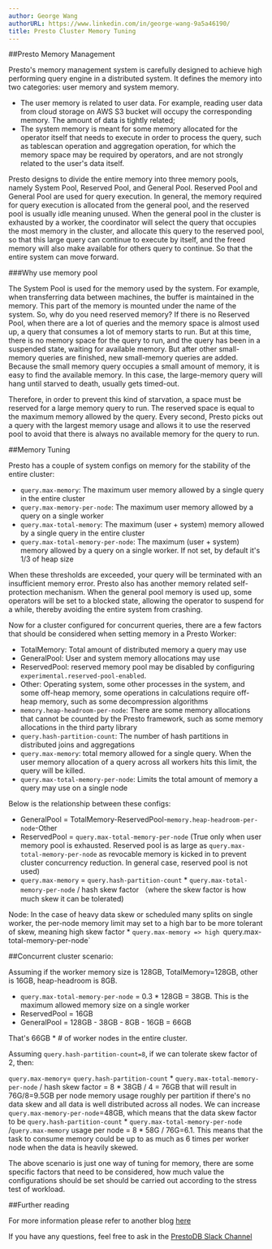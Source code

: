 ```yaml
---
author: George Wang
authorURL: https://www.linkedin.com/in/george-wang-9a5a46190/
title: Presto Cluster Memory Tuning
---
```


##Presto Memory Management

Presto's memory management system is carefully designed to achieve high performing query engine in a distributed system. It defines the memory into two categories: user memory and system memory.
* The user memory is related to user data. For example, reading user data from cloud storage on AWS S3 bucket will occupy the corresponding memory. The amount of data is tightly related;
* The system memory is meant for some memory allocated for the operator itself that needs to execute in order to process the query, such as tablescan operation and aggregation operation, for which the memory space may be required by operators, and are not strongly related to the user's data itself.

Presto designs to divide the entire memory into three memory pools, namely System Pool, Reserved Pool, and General Pool. Reserved Pool and General Pool are used for query execution.  In general, the memory required for query execution is allocated from the general pool, and the reserved pool is usually idle meaning unused. When the general pool in the cluster is exhausted by a worker, the coordinator will select the query that occupies the most memory in the cluster, and allocate this query to the reserved pool, so that this large query can continue to execute by itself, and the freed memory will also make available for others query to continue. So that the entire system can move forward.

###Why use memory pool

The System Pool is used for the memory used by the system. For example, when transferring data between machines, the buffer is maintained in the memory. This part of the memory is mounted under the name of the system. So, why do you need reserved memory? If there is no Reserved Pool, when there are a lot of queries and the memory space is almost used up, a query that consumes a lot of memory starts to run. But at this time, there is no memory space for the query to run, and the query has been in a suspended state, waiting for available memory. But after other small-memory queries are finished, new small-memory queries are added. Because the small memory query occupies a small amount of memory, it is easy to find the available memory. In this case, the large-memory query will hang until starved to death, usually gets timed-out.

Therefore, in order to prevent this kind of starvation, a space must be reserved for a large memory query to run. The reserved space is equal to the maximum memory allowed by the query. Every second, Presto picks out a query with the largest memory usage and allows it to use the reserved pool to avoid that there is always no available memory for the query to run.

##Memory Tuning

Presto has a couple of system configs on memory for the stability of the entire cluster:
* `query.max-memory`: The maximum user memory allowed by a single query in the entire cluster
* `query.max-memory-per-node`: The maximum user memory allowed by a query on a single worker
* `query.max-total-memory`: The maximum (user + system) memory allowed by a single query in the entire cluster
* `query.max-total-memory-per-node`: The maximum (user + system) memory allowed by a query on a single worker. If not set, by default it's 1/3 of heap size

When these thresholds are exceeded, your query will be terminated with an insufficient memory error. Presto also has another memory related self-protection mechanism. When the general pool memory is used up, some operators will be set to a blocked state, allowing the operator to suspend for a while, thereby avoiding the entire system from crashing.

Now for a cluster configured for concurrent queries, there are a few factors that should be considered when setting memory in a Presto Worker:

* TotalMemory: Total amount of distributed memory a query may use
* GeneralPool: User and system memory allocations may use
* ReservedPool: reserved memory pool may be disabled by configuring `experimental.reserved-pool-enabled`.
* Other: Operating system, some other processes in the system, and some off-heap memory, some operations in calculations require off-heap memory, such as some decompression algorithms
* `memory.heap-headroom-per-node`: There are some memory allocations that cannot be counted by the Presto framework, such as some memory allocations in the third party library
* `query.hash-partition-count`: The number of hash partitions in distributed joins and aggregations
* `query.max-memory`: total memory allowed for a single query. When the user memory allocation of a query across all workers hits this limit, the query will be killed.
* `query.max-total-memory-per-node`: Limits the total amount of memory a query may use on a single node

Below is the relationship between these configs:

* GeneralPool = TotalMemory-ReservedPool-`memory.heap-headroom-per-node`-Other
* ReservedPool = `query.max-total-memory-per-node` (True only when user memory pool is exhausted. Reserved pool is as large as `query.max-total-memory-per-node` as revocable memory is kicked in to prevent cluster concurrency reduction. In general case, reserved pool is not used)
* `query.max-memory` = `query.hash-partition-count` * `query.max-total-memory-per-node` / hash skew factor （where the skew factor is how much skew it can be tolerated)
  
Node: In the case of heavy data skew or scheduled many splits on single worker, the per-node memory limit may set to a high bar to be more tolerant of skew, meaning high skew factor * `query.max-memory => high `query.max-total-memory-per-node`

##Concurrent cluster scenario:

Assuming if the worker memory size is 128GB, TotalMemory=128GB, other is 16GB, heap-headroom is 8GB. 

* `query.max-total-memory-per-node` = 0.3 * 128GB = 38GB. This is the maximum allowed memory size on a single worker
* ReservedPool = 16GB
* GeneralPool = 128GB - 38GB - 8GB - 16GB = 66GB

That's 66GB * # of worker nodes in the entire cluster. 

Assuming `query.hash-partition-count=8`, if we can tolerate skew factor of 2, then:

`query.max-memory`= `query.hash-partition-count` * `query.max-total-memory-per-node` / hash skew factor = 8 * 38GB / 4 = 76GB that will result in 76G/8=9.5GB per node memory usage roughly per partition if there's no data skew and all data is well distributed across all nodes. We can increase `query.max-memory-per-node`=48GB, which means that the data skew factor to be `query.hash-partition-count` * `query.max-total-memory-per-node` /`query.max-memory` usage per node = 8 * 58G / 76G=6.1. This means that the task to consume memory could be up to as much as 6 times per worker node when the data is heavily skewed.

The above scenario is just one way of tuning for memory, there are some specific factors that need to be considered, how much value the configurations should be set should be carried out according to the stress test of workload.

##Further reading

For more information please refer to another blog [here](https://prestodb.io/blog/2019/08/19/memory-tracking)

If you have any questions, feel free to ask in the [PrestoDB Slack Channel](https://prestodb.slack.com/)